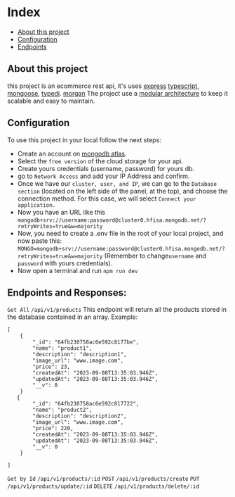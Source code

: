 # Index

- [About this project](#About-this-project)
 - [Configuration](#Configuration)
 - [Endpoints](#Endpoints)




## About this project
this project is an ecommerce rest api, it's uses [express]() [typescript](), [mongoose](), [typedi](). [morgan]()
The project use a [modular architecture](https://scorpionconmate.notion.site/scorpionconmate/The-Folder-Hell-in-Typescript-ed146a5d32e4476794b79b6190e4afc0) to keep it scalable and easy to maintain.

## Configuration
To use this project in your local follow the next steps:
 - Create an account on [mongodb atlas](https://www.mongodb.com/atlas).
 - Select the `free version` of the cloud storage for your api.
 - Create yours credentials (username, password) for yours db.
 - go to `Network Access` and add your IP Address and confirm.
 - Once we have our `cluster, user, and IP`, we can go to the `Database section` (located on the left side of the panel, at the top), and choose the connection method. For this case, we will select `Connect your application.`
 - Now you have an URL like this `mongodb+srv://username:password@cluster0.hfisa.mongodb.net/?retryWrites=true&w=majority`
 - Now, you need to create a .env file in the root of your local project, and now paste this:
 ```MONGO=mongodb+srv://username:password@cluster0.hfisa.mongodb.net/?retryWrites=true&w=majority```
 (Remember to change`username` and `password` with yours credentials).
 - Now open a terminal and run ```npm run dev```
 

 ## Endpoints and Responses:
 
 `Get All` `/api/v1/products` This endpoint will return all the products stored in the database contained in an array.
Example: 
```
[
    {
        "_id": "64fb230758ac6e592c8177be",
        "name": "product1",
        "description": "description1",
        "image_url": "www.image.com",
        "price": 23,
        "createdAt": "2023-09-08T13:35:03.946Z",
        "updatedAt": "2023-09-08T13:35:03.946Z",
        "__v": 0
    }
   {
        "_id": "64fb230758ac6e592c817722",
        "name": "product2",
        "description": "description2",
        "image_url": "www.image.com",
        "price": 220,
        "createdAt": "2023-09-08T13:35:03.946Z",
        "updatedAt": "2023-09-08T13:35:03.946Z",
        "__v": 0
    }

]

```
 `Get by Id` `/api/v1/products/:id` 
 `POST` `/api/v1/products/create` 
 `PUT` `/api/v1/products/update/:id` 
 `DELETE` `/api/v1/products/delete/:id` 







